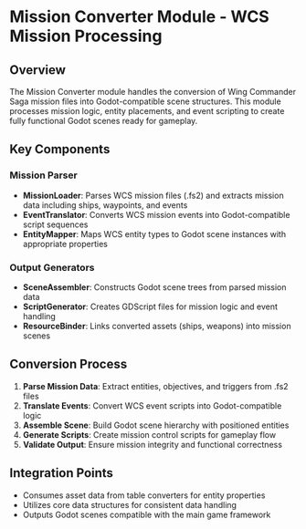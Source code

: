 # Mission Converter Module - WCS Mission Processing

## Overview
The Mission Converter module handles the conversion of Wing Commander Saga mission files into Godot-compatible scene structures. This module processes mission logic, entity placements, and event scripting to create fully functional Godot scenes ready for gameplay.

## Key Components

### Mission Parser
- **MissionLoader**: Parses WCS mission files (.fs2) and extracts mission data including ships, waypoints, and events
- **EventTranslator**: Converts WCS mission events into Godot-compatible script sequences
- **EntityMapper**: Maps WCS entity types to Godot scene instances with appropriate properties

### Output Generators
- **SceneAssembler**: Constructs Godot scene trees from parsed mission data
- **ScriptGenerator**: Creates GDScript files for mission logic and event handling
- **ResourceBinder**: Links converted assets (ships, weapons) into mission scenes

## Conversion Process
1. **Parse Mission Data**: Extract entities, objectives, and triggers from .fs2 files
2. **Translate Events**: Convert WCS event scripts into Godot-compatible logic
3. **Assemble Scene**: Build Godot scene hierarchy with positioned entities
4. **Generate Scripts**: Create mission control scripts for gameplay flow
5. **Validate Output**: Ensure mission integrity and functional correctness

## Integration Points
- Consumes asset data from table converters for entity properties
- Utilizes core data structures for consistent data handling
- Outputs Godot scenes compatible with the main game framework

